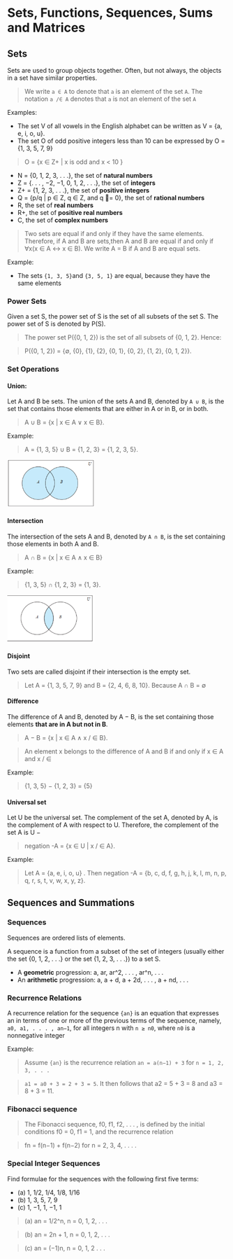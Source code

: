 # Sets, Functions, Sequences, Sums and Matrices

## Sets
Sets are used to group objects together. Often, but not always, the objects in a set have similar properties.


>We write `a ∈ A` to denote that `a` is an element of the set `A`. The notation `a /∈ A` denotes that `a` is not an element of the set `A`

Examples:
* The set V of all vowels in the English alphabet can be written as V = {a, e, i, o, u}.
* The set O of odd positive integers less than 10 can be expressed by O = {1, 3, 5, 7, 9}

> O = {x ∈ Z+ | x is odd and x < 10 }

* N = {0, 1, 2, 3, . . .}, the set of **natural numbers**
* Z = {. . . , −2, −1, 0, 1, 2, . . .}, the set of **integers**
* Z+ = {1, 2, 3, . . .}, the set of **positive integers**
* Q = {p/q | p ∈ Z, q ∈ Z, and q = 0}, the set of **rational numbers**
* R, the set of **real numbers**
* R+, the set of **positive real numbers**
* C, the set of **complex numbers**

> Two sets are equal if and only if they have the same elements. Therefore, if A and B are sets,then A and B are equal if and only if ∀x(x ∈ A ↔ x ∈ B). We write A = B if A and B are equal sets.

Example:
* The sets `{1, 3, 5}`and `{3, 5, 1}` are equal, because they have the same elements

### Power Sets
Given a set S, the power set of S is the set of all subsets of the set S. The power set of S is
denoted by P(S).

> The power set P({0, 1, 2}) is the set of all subsets of {0, 1, 2}. Hence:

> P({0, 1, 2}) = {∅, {0}, {1}, {2}, {0, 1}, {0, 2}, {1, 2}, {0, 1, 2}}.

### Set Operations

#### Union:
Let A and B be sets. The union of the sets A and B, denoted by `A ∪ B`, is the set that contains those elements that are either in A or in B, or in both.
> A ∪ B = {x | x ∈ A ∨ x ∈ B}.

Example: 
> A = {1, 3, 5} ∪ B = {1, 2, 3} = {1, 2, 3, 5}. 

<img src="Photos/union.png" width="200">

#### Intersection
The intersection of the sets A and B, denoted by `A ∩ B`, is the set containing those elements in both A and B.
> A ∩ B = {x | x ∈ A ∧ x ∈ B}

Example:
> {1, 3, 5} ∩ {1, 2, 3} = {1, 3}.

<img src="Photos/intersection.png" width="200">

#### Disjoint
Two sets are called disjoint if their intersection is the empty set.

> Let A = {1, 3, 5, 7, 9} and B = {2, 4, 6, 8, 10}. Because A ∩ B = ∅ 

#### Difference
The difference of A and B, denoted by A − B, is the set containing those elements **that are in A but not in B**. 

> A − B = {x | x ∈ A ∧ x / ∈ B}.

> An element x belongs to the difference of A and B if and only if x ∈ A and x / ∈ 

Example:
> {1, 3, 5} − {1, 2, 3} = {5}

#### Universal set
Let U be the universal set. The complement of the set A, denoted by A, is the complement
of A with respect to U. Therefore, the complement of the set A is U − 

> negation -A = {x ∈ U | x / ∈ A}.

Example: 
> Let A = {a, e, i, o, u} . Then negation -A = {b, c, d, f, g, h, j, k, l, m, n, p, q, r, s, t, v, w, x, y, z}.

## Sequences and Summations

### Sequences 
Sequences are ordered lists of elements.

A sequence is a function from a subset of the set of integers (usually either the set {0, 1, 2, . . .} or the set {1, 2, 3, . . .}) to a set S. 
* A **geometric** progression: a, ar, ar^2, . . . , ar^n, . . .
* An **arithmetic** progression: a, a + d, a + 2d, . . . , a + nd, . . .

### Recurrence Relations
A recurrence relation for the sequence `{an}` is an equation that expresses an in terms of one or more of the previous terms of the sequence, namely, `a0, a1, . . . , an−1`, for all integers n with `n ≥ n0`, where `n0` is a nonnegative integer

Example:
> Assume `{an}` is the recurrence relation `an = a(n−1) + 3` for `n = 1, 2, 3, . . . `

> `a1 = a0 + 3 = 2 + 3 = 5`. It then follows that a2 = 5 + 3 = 8 and a3 = 8 + 3 = 11. 

### Fibonacci sequence
> The Fibonacci sequence, f0, f1, f2, . . . , is defined by the initial conditions f0 = 0, f1 = 1, and the recurrence relation

> fn = f(n−1) + f(n−2)  for n = 2, 3, 4, . . . .

### Special Integer Sequences
Find formulae for the sequences with the following first five terms: 
* (a) 1, 1/2, 1/4, 1/8, 1/16
* (b) 1, 3, 5, 7, 9 
* (c) 1, −1, 1, −1, 1

> (a) an = 1/2^n, n = 0, 1, 2, . . .

> (b) an = 2n + 1, n = 0, 1, 2, . . . 

> (c) an = (−1)n, n = 0, 1, 2 . . .